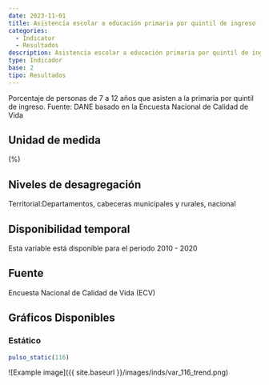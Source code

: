 ```yaml
---
date: 2023-11-01
title: Asistencia escolar a educación primaria por quintil de ingreso (%) - quintil 2( zona )
categories:
  - Indicator
  - Resultados
description: Asistencia escolar a educación primaria por quintil de ingreso (%) - quintil 2
type: Indicador
base: 2
tipo: Resultados
--- 
```


Porcentaje de personas de 7 a 12 años que asisten a la primaria por quintil de ingreso.
Fuente: DANE basado en la Encuesta Nacional de Calidad de Vida

## Unidad de medida
(%)

## Niveles de desagregación
Territorial:Departamentos, cabeceras municipales y rurales, nacional

## Disponibilidad temporal
Esta variable está disponible para el periodo 2010 - 2020

## Fuente
Encuesta Nacional de Calidad de Vida (ECV)

## Gráficos Disponibles

### Estático

``` R
pulso_static(116)
```

![Example image]({{ site.baseurl }}/images/inds/var_116_trend.png)